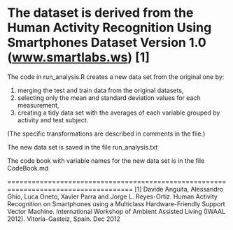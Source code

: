 The dataset is derived from the Human Activity Recognition Using Smartphones Dataset
Version 1.0 (www.smartlabs.ws) [1]
=====================================================================================

The code in run_analysis.R creates a new data set from the original one by:
1. merging the test and train data from the original datasets,
2. selecting only the mean and standard deviation values for each measurement, 
3. creating a tidy data set with the averages of each variable grouped by activity and test subject.

(The specific transformations are described in comments in the file.)

The new data set is saved in the file run_analysis.txt

The code book with variable names for the new data set is in the file CodeBook.md

=====================================================================================
[1] Davide Anguita, Alessandro Ghio, Luca Oneto, Xavier Parra and Jorge L. Reyes-Ortiz. Human Activity Recognition on Smartphones using a Multiclass Hardware-Friendly Support Vector Machine. International Workshop of Ambient Assisted Living (IWAAL 2012). Vitoria-Gasteiz, Spain. Dec 2012